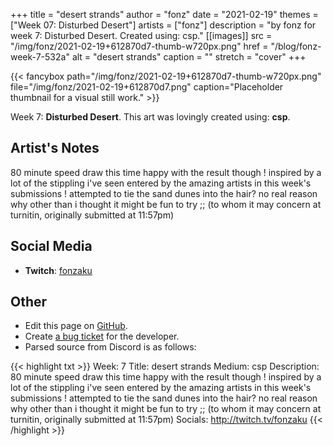 +++
title =       "desert strands"
author =      "fonz"
date =        "2021-02-19"
themes =      ["Week 07: Disturbed Desert"]
artists =     ["fonz"]
description = "by fonz for week 7: Disturbed Desert. Created using: csp."
[[images]]
      src = "/img/fonz/2021-02-19+612870d7-thumb-w720px.png"
      href = "/blog/fonz-week-7-532a"
      alt = "desert strands"
      caption = ""
      stretch = "cover"
+++

{{< fancybox path="/img/fonz/2021-02-19+612870d7-thumb-w720px.png" file="/img/fonz/2021-02-19+612870d7.png" caption="Placeholder thumbnail for a visual still work." >}}


Week 7: **Disturbed Desert**. This art was lovingly created using: **csp**.

## Artist's Notes

80 minute speed draw this time  happy with the result though ! inspired by a lot of the stippling i've seen entered by the amazing artists in this week's submissions ! attempted to tie the sand dunes into the hair? no real reason why other than i thought it might be fun to try ;; (to whom it may concern at turnitin, originally submitted at 11:57pm)

## Social Media

- **Twitch**: <a href='https://twitch.tv/fonzaku' target='_blank'>fonzaku</a>

## Other

- Edit this page on [GitHub](https://github.com/teaminkling/web-refresh/edit/main/content/blog/fonz-week-7-532a.md).
- Create [a bug ticket](https://github.com/teaminkling/web-refresh/issues/new?assignees=&labels=bug&template=problem-report.md&title=) for the developer.
- Parsed source from Discord is as follows:

{{< highlight txt >}}
Week: 7
Title: desert strands
Medium: csp
Description: 80 minute speed draw this time  happy with the result though ! inspired by a lot of the stippling i've seen entered by the amazing artists in this week's submissions ! attempted to tie the sand dunes into the hair? no real reason why other than i thought it might be fun to try ;; (to whom it may concern at turnitin, originally submitted at 11:57pm)
Socials: http://twitch.tv/fonzaku
{{< /highlight >}}